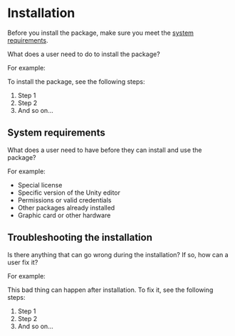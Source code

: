 # Installation

Before you install the package, make sure you meet the [system requirements](#sysreq).

What does a user need to do to install the package?

For example:

To install the package, see the following steps:

1. Step 1
2. Step 2
3. And so on...

## <a id="sysreq"></a>System requirements
What does a user need to have before they can install and use the package?

For example:

* Special license
* Specific version of the Unity editor
* Permissions or valid credentials
* Other packages already installed
* Graphic card or other hardware

## Troubleshooting the installation
Is there anything that can go wrong during the installation? If so, how can a user fix it?

For example:

This bad thing can happen after installation. To fix it, see the following steps:

1. Step 1
2. Step 2
3. And so on...